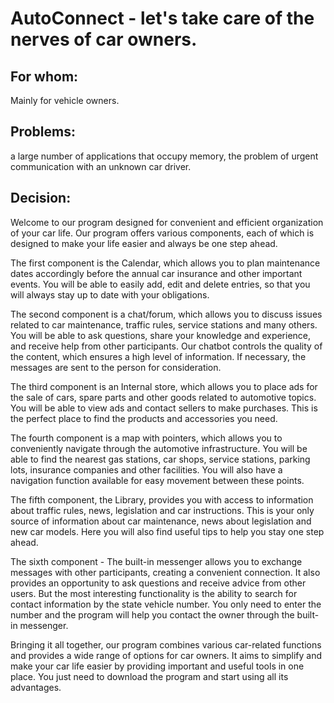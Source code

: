 # AutoConnect - let's take care of the nerves of car owners.
  ## For whom:
  Mainly for vehicle owners.
  ## Problems:
  a large number of applications that occupy memory, the problem of urgent communication with an unknown car driver.
  ## Decision:
<p>Welcome to our program designed for convenient and efficient organization of your car life. Our program offers various components, each of which is designed to make your life easier and always be one step ahead.<p/>
<p>The first component is the Calendar, which allows you to plan maintenance dates accordingly before the annual car insurance and other important events. You will be able to easily add, edit and delete entries, so that you will always stay up to date with your obligations.
<p>The second component is a chat/forum, which allows you to discuss issues related to car maintenance, traffic rules, service stations and many others. You will be able to ask questions, share your knowledge and experience, and receive help from other participants. Our chatbot controls the quality of the content, which ensures a high level of information. If necessary, the messages are sent to the person for consideration.<p/>
<p>The third component is an Internal store, which allows you to place ads for the sale of cars, spare parts and other goods related to automotive topics. You will be able to view ads and contact sellers to make purchases. This is the perfect place to find the products and accessories you need.<p/>
<p>The fourth component is a map with pointers, which allows you to conveniently navigate through the automotive infrastructure. You will be able to find the nearest gas stations, car shops, service stations, parking lots, insurance companies and other facilities. You will also have a navigation function available for easy movement between these points.<p/>
<p>The fifth component, the Library, provides you with access to information about traffic rules, news, legislation and car instructions. This is your only source of information about car maintenance, news about legislation and new car models. Here you will also find useful tips to help you stay one step ahead.<p/>
<p>The sixth component - The built-in messenger allows you to exchange messages with other participants, creating a convenient connection. It also provides an opportunity to ask questions and receive advice from other users. But the most interesting functionality is the ability to search for contact information by the state vehicle number. You only need to enter the number and the program will help you contact the owner through the built-in messenger.<p/>
<p>Bringing it all together, our program combines various car-related functions and provides a wide range of options for car owners. It aims to simplify and make your car life easier by providing important and useful tools in one place. You just need to download the program and start using all its advantages.<p/>
